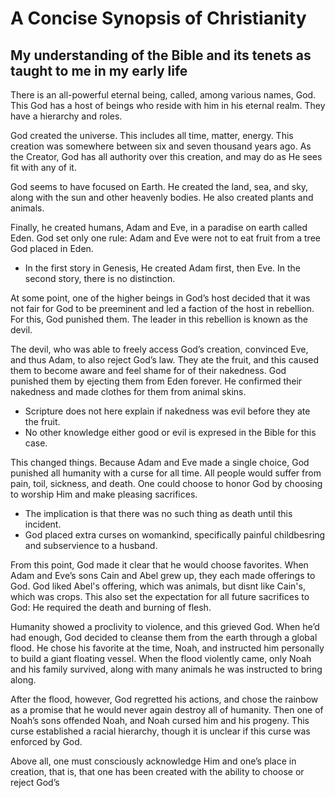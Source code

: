 # A Concise Synopsis of Christianity
## My understanding of the Bible and its tenets as taught to me in my early life

There is an all-powerful eternal being, called, among various names, God. This God has a host of beings who reside with him in his eternal realm. They have a hierarchy and roles.

God created the universe. This includes all time, matter, energy. This creation was somewhere between six and seven thousand years ago. As the Creator, God has all authority over this creation, and may do as He sees fit with any of it.

God seems to have focused on Earth. He created the land, sea, and sky, along with the sun and other heavenly bodies. He also created plants and animals.

Finally, he created humans, Adam and Eve, in a paradise on earth called Eden. God set only one rule: Adam and Eve were not to eat fruit from a tree God placed in Eden.

- In the first story in Genesis, He created Adam first, then Eve. In the second story, there is no distinction.

At some point, one of the higher beings in God’s host decided that it was not fair for God to be preeminent and led a faction of the host in rebellion. For this, God punished them. The leader in this rebellion is known as the devil.

The devil, who was able to freely access God’s creation, convinced Eve, and thus Adam, to also reject God’s law. They ate the fruit, and this caused them to become aware and feel shame for of their nakedness. God punished them by ejecting them from Eden forever. He confirmed their nakedness and made clothes for them from animal skins.

- Scripture does not here explain if nakedness was evil before they ate the fruit.
- No other knowledge either good or evil is expresed in the Bible for this case.

This changed things. Because Adam and Eve made a single choice, God punished all humanity with a curse for all time. All people would suffer from pain, toil, sickness, and death. One could choose to honor God by choosing to worship Him and make pleasing sacrifices.

- The implication is that there was no such thing as death until this incident.
- God placed extra curses on womankind, specifically painful childbesring and subservience to a husband.

From this point, God made it clear that he would choose favorites. When Adam and Eve’s sons Cain and Abel grew up, they each made offerings to God. God liked Abel's offering, which was animals, but disnt like Cain's, which was crops. This also set the expectation for all future sacrifices to God: He required the death and burning of flesh.

Humanity showed a proclivity to violence, and this grieved God. When he’d had enough, God decided to cleanse them from the earth through a global flood. He chose his favorite at the time, Noah, and instructed him personally to build a giant floating vessel. When the flood violently came, only Noah and his family survived, along with many animals he was instructed to bring along.

After the flood, however, God regretted his actions, and chose the rainbow as a promise that he would never again destroy all of humanity. Then one of Noah’s sons offended Noah, and Noah cursed him and his progeny. This curse established a racial hierarchy, though it is unclear if this curse was enforced by God.



Above all, one must consciously acknowledge Him and one’s place in creation, that is, that one has been created with the ability to choose or reject God’s 